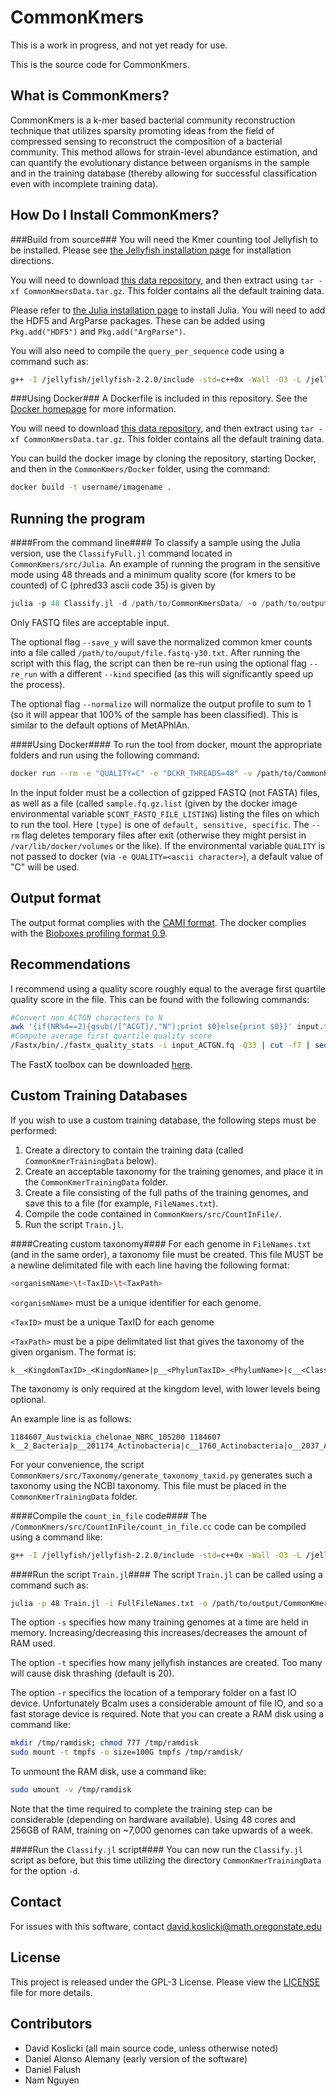# CommonKmers #
This is a work in progress, and not yet ready for use.

This is the source code for CommonKmers.

## What is CommonKmers? ##
CommonKmers is a k-mer based bacterial community reconstruction technique that utilizes sparsity promoting ideas from the field of compressed sensing to reconstruct the composition of a bacterial community. This method allows for strain-level abundance estimation, and can quantify the evolutionary distance between organisms in the sample and in the training database (thereby allowing for successful classification even with incomplete training data).


## How Do I Install CommonKmers? ##
###Build from source###
You will need the Kmer counting tool Jellyfish to be installed. Please see [the Jellyfish installation page](http://www.genome.umd.edu/jellyfish.html) for installation directions.

You will need to download [this data repository](http://www.math.oregonstate.edu/~koslickd/CommonKmersData.tar.gz), and then extract using ``tar -xf CommonKmersData.tar.gz``. This folder contains all the default training data.

Please refer to [the Julia installation page](http://julialang.org/downloads/) to install Julia.
You will need to add the HDF5 and ArgParse packages. These can be added using `Pkg.add("HDF5")` and `Pkg.add("ArgParse")`.

You will also need to compile the ``query_per_sequence`` code using a command such as:
```bash
g++ -I /jellyfish/jellyfish-2.2.0/include -std=c++0x -Wall -O3 -L /jellyfish/jellyfish-2.2.0/.libs -l jellyfish-2.0 -l pthread -Wl,--rpath=/jellyfish/jellyfish-2.2.0/.libs query_per_sequence.cc sequence_mers.hpp -o query_per_sequence
```

###Using Docker###
A Dockerfile is included in this repository. See the [Docker homepage](https://www.docker.com/) for more information.

You will need to download [this data repository](http://www.math.oregonstate.edu/~koslickd/CommonKmersData.tar.gz), and then extract using ``tar -xf CommonKmersData.tar.gz``. This folder contains all the default training data.

You can build the docker image by cloning the repository, starting Docker, and then in the ``CommonKmers/Docker`` folder, using the command:
```bash 
docker build -t username/imagename .
```


## Running the program ##
####From the command line####
To classify a sample using the Julia version, use the ``ClassifyFull.jl`` command located in ``CommonKmers/src/Julia``. An example of running the program in the sensitive mode using 48 threads and a minimum quality score (for kmers to be counted) of C (phred33 ascii code 35) is given by

```julia
julia -p 48 Classify.jl -d /path/to/CommonKmersData/ -o /path/to/output/file.profile -i /path/to/input/file.fastq -Q C -k sensitive -j /path/to/./jellyfish -q /path/to/./query_per_sequence --normalize
```

Only FASTQ files are acceptable input.

The optional flag ``--save_y`` will save the normalized common kmer counts into a file called ``/path/to/ouput/file.fastq-y30.txt``. After running the script with this flag, the script can then be re-run using the optional flag ``--re_run`` with a different ``--kind`` specified (as this will significantly speed up the process).

The optional flag ``--normalize`` will normalize the output profile to sum to 1 (so it will appear that 100% of the sample has been classified). This is similar to the default options of MetAPhlAn.


####Using Docker####
To run the tool from docker, mount the appropriate folders and run using the following command:
```bash
docker run --rm -e "QUALITY=C" -e "DCKR_THREADS=48" -v /path/to/CommonKmersData:/dckr/mnt/camiref/CommonKmersData:ro -v /path/to/Output:/dckr/mnt/output:rw -v /path/to/Input:/dckr/mnt/input:ro -t username/imagename [type]
```
In the input folder must be a collection of gzipped FASTQ (not FASTA) files, as well as a file (called ``sample.fq.gz.list`` (given by the docker image environmental variable ``$CONT_FASTQ_FILE_LISTING``) listing the files on which to run the tool.
Here ``[type]`` is one of ``default, sensitive, specific``.
The ``--rm`` flag deletes temporary files after exit (otherwise they might persist in ``/var/lib/docker/volumes`` or the like).
If the environmental variable ``QUALITY`` is not passed to docker (via ``-e QUALITY=<ascii character>``), a default value of "C" will be used. 



## Output format ##
The output format complies with the [CAMI format](https://github.com/CAMI-challenge/contest_information/blob/master/file_formats/CAMI_TP_specification.mkd).
The docker complies with the [Bioboxes profiling format 0.9](https://github.com/bioboxes/rfc/tree/master/data-format).

## Recommendations ##
I recommend using a quality score roughly equal to the average first quartile quality score in the file. This can be found with the following commands:
```bash
#Convert non ACTGN characters to N
awk '{if(NR%4==2){gsub(/[^ACGT]/,"N");print $0}else{print $0}}' input.fq > input_ACTGN.fq 
#Compute average first quartile quality score
/Fastx/bin/./fastx_quality_stats -i input_ACTGN.fq -Q33 | cut -f7 | sed -n '1!p' | awk '{a+=$1} END{print a/NR}' | awk '{printf "%.0f",$1}'
```
The FastX toolbox can be downloaded [here](http://hannonlab.cshl.edu/fastx_toolkit/).


## Custom Training Databases ##
If you wish to use a custom training database, the following steps must be performed:

1. Create a directory to contain the training data (called ``CommonKmerTrainingData`` below).
2. Create an acceptable taxonomy for the training genomes, and place it in the ``CommonKmerTrainingData`` folder.
3. Create a file consisting of the full paths of the training genomes, and save this to a file (for example, ``FileNames.txt``).
4. Compile the code contained in ``CommonKmers/src/CountInFile/``.
5. Run the script ``Train.jl``.

####Creating custom taxonomy####
For each genome in ``FileNames.txt`` (and in the same order), a taxonomy file must be created. This file MUST be a newline delimitated file with each line having the following format:
```bash
<organismName>\t<TaxID>\t<TaxPath>
```

``<organismName>`` must be a unique identifier for each genome.

``<TaxID>`` must be a unique TaxID for each genome

``<TaxPath>`` must be a pipe delimitated list that gives the taxonomy of the given organism. The format is: 

```
k__<KingdomTaxID>_<KingdomName>|p__<PhylumTaxID>_<PhylumName>|c__<ClassTaxID>_<ClassName>|o__<OrderTaxID>_<OrderName>|f__<FamilyTaxID>_<FamilyName>|g__<GenusTaxID>_<GenusName>|s__<SpeciesTaxID>_<SpeciesName>|t__<StrainTaxID>_<StrainName>
```

The taxonomy is only required at the kingdom level, with lower levels being optional.

An example line is as follows:

```
1184607_Austwickia_chelonae_NBRC_105200	1184607	k__2_Bacteria|p__201174_Actinobacteria|c__1760_Actinobacteria|o__2037_Actinomycetales|f__85018_Dermatophilaceae|g__1184606_Austwickia|s__100225_Austwickia_chelonae|t__1184607_Austwickia_chelonae_NBRC_105200
```

For your convenience, the script ``CommonKmers/src/Taxonomy/generate_taxonomy_taxid.py`` generates such a taxonomy using the NCBI taxonomy. This file must be placed in the ``CommonKmerTrainingData`` folder.

####Compile the ``count_in_file`` code####
The ``/CommonKmers/src/CountInFile/count_in_file.cc`` code can be compiled using a command like:

```bash
g++ -I /jellyfish/jellyfish-2.2.0/include -std=c++0x -Wall -O3 -L /jellyfish/jellyfish-2.2.0/.libs -l jellyfish-2.0 -l pthread -Wl,--rpath=/jellyfish/jellyfish-2.2.0/.libs count_in_file.cc -o count_in_file
```

####Run the script ``Train.jl``####
The script ``Train.jl`` can be called using a command such as:
```bash
julia -p 48 Train.jl -i FullFileNames.txt -o /path/to/output/CommonKmerTrainingData/ -b /path/to/./bcalm -r /path/to/fast/IO/device/ -j /path/to/jellyfish -c /path/to./count_in_file -s 500 -t 20
```

The option ``-s`` specifies how many training genomes at a time are held in memory. Increasing/decreasing this increases/decreases the amount of RAM used.

The option ``-t`` specifies how many jellyfish instances are created. Too many will cause disk thrashing (default is 20).

The option ``-r`` specifics the location of a temporary folder on a fast IO device. Unfortunately Bcalm uses a considerable amount of file IO, and so a fast storage device is required. Note that you can create a RAM disk using a command like:

```bash
mkdir /tmp/ramdisk; chmod 777 /tmp/ramdisk
sudo mount -t tmpfs -o size=100G tmpfs /tmp/ramdisk/
```

To unmount the RAM disk, use a command like:
```bash
sudo umount -v /tmp/ramdisk
```

Note that the time required to complete the training step can be considerable (depending on hardware available). Using 48 cores and 256GB of RAM, training on ~7,000 genomes can take upwards of a week.

####Run the ``Classify.jl`` script####
You can now run the ``Classify.jl`` script as before, but this time utilizing the directory ``CommonKmerTrainingData`` for the option ``-d``.
## Contact ##
For issues with this software, contact david.koslicki@math.oregonstate.edu

## License ##
This project is released under the GPL-3 License. Please view the [LICENSE](LICENSE)
file for more details.


## Contributors ##
+ David Koslicki (all main source code, unless otherwise noted)
+ Daniel Alonso Alemany (early version of the software)
+ Daniel Falush
+ Nam Nguyen

